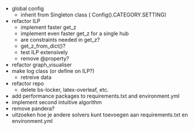 - global config
    - inherit from Singleton class ( Config().CATEGORY.SETTING)
- refactor ILP
    - implement faster get_z
    - implement even faster get_z for a single hub
    - are constraints needed in get_z?
    - get_z_from_dict()?
    - test ILP extensively
    - remove @property?
- refactor graph_visualiser
- make log class (or define on ILP?)
    - retreive data
- refactor repo
    - delete bs-locker, latex-overleaf, etc.
- add performance packages to requirements.txt and environment.yml
- implement second intuitive algorithm
- remove pandera?
- uitzoeken hoe je andere solvers kunt toevoegen aan requirements.txt en environment.yml
